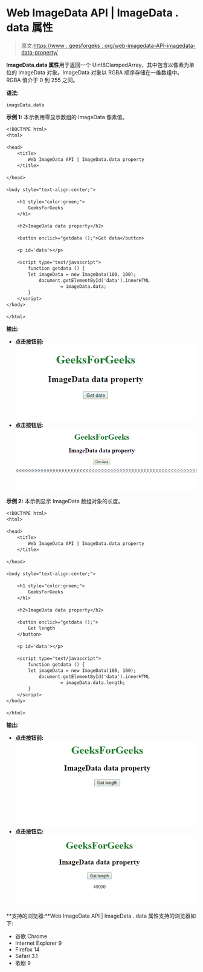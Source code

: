 # Web ImageData API | ImageData . data 属性

> 原文:[https://www . geesforgeks . org/web-imagedata-API-imagedata-data-property/](https://www.geeksforgeeks.org/web-imagedata-api-imagedata-data-property/)

**ImageData.data 属性**用于返回一个 Uint8ClampedArray，其中包含以像素为单位的 ImageData 对象。ImageData 对象以 RGBA 顺序存储在一维数组中。RGBA 值介于 0 到 255 之间。

**语法:**

```htmlhtml
imageData.data
```

**示例 1:** 本示例用零显示数组的 ImageData 像素值。

```htmlhtml
<!DOCTYPE html> 
<html> 

<head>
    <title>
        Web ImageData API | ImageData.data property
    </title>

</head>

<body style="text-align:center;">

    <h1 style="color:green;"> 
        GeeksForGeeks 
    </h1> 

    <h2>ImageData data property</h2>

    <button onclick="getdata ();">Get data</button>

    <p id='data'></p>

    <script type="text/javascript">
        function getdata () {
        let imageData = new ImageData(100, 100);
            document.getElementById('data').innerHTML
                    = imageData.data;
        }
    </script> 
</body>

</html>
```

**输出:**

*   **点击按钮前:**
    ![](img/09c8dacf8c4441a59225f201bbb8875d.png)
*   **点击按钮后:**
    ![](img/99b483444dbacd0668775dcbcabe678c.png)

**示例 2:** 本示例显示 ImageData 数组对象的长度。

```htmlhtml
<!DOCTYPE html> 
<html> 

<head>
    <title>
        Web ImageData API | ImageData.data property
    </title>

</head>

<body style="text-align:center;">

    <h1 style="color:green;"> 
        GeeksForGeeks 
    </h1> 

    <h2>ImageData data property</h2>

    <button onclick="getdata ();">
        Get length
    </button>

    <p id='data'></p>

    <script type="text/javascript">
        function getdata () {
        let imageData = new ImageData(100, 100);
            document.getElementById('data').innerHTML
                    = imageData.data.length;
        }
    </script> 
</body>

</html>
```

**输出:**

*   **点击按钮前:**
    ![](img/0346d2c77b2fa8a624fccd6f46479f33.png)
*   **点击按钮后:**
    ![](img/0b336235f95253b1b8529cc557a131b7.png)

**支持的浏览器:**Web ImageData API | ImageData . data 属性支持的浏览器如下:

*   谷歌 Chrome
*   Internet Explorer 9
*   Firefox 14
*   Safari 3.1
*   歌剧 9